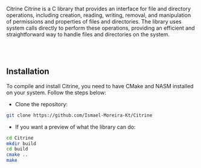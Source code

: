 Citrine
Citrine is a C library that provides an interface for file and directory operations, including creation, reading, writing, removal, and manipulation of permissions and properties of files and directories. The library uses system calls directly to perform these operations, providing an efficient and straightforward way to handle files and directories on the system.

<br><br>

## Installation
To compile and install Citrine, you need to have CMake and NASM installed on your system. Follow the steps below:

- Clone the repository:
```bash
git clone https://github.com/Ismael-Moreira-Kt/Citrine
```

- If you want a preview of what the library can do:
```bash
cd Citrine
mkdir build
cd build
cmake ..
make
```